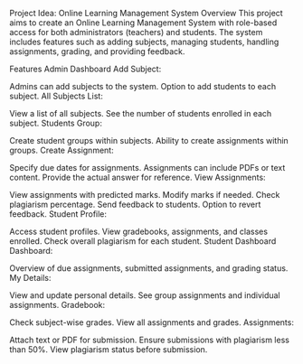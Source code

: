 Project Idea: Online Learning Management System
Overview
This project aims to create an Online Learning Management System with role-based access for both administrators (teachers) and students. The system includes features such as adding subjects, managing students, handling assignments, grading, and providing feedback.

Features
Admin Dashboard
Add Subject:

Admins can add subjects to the system.
Option to add students to each subject.
All Subjects List:

View a list of all subjects.
See the number of students enrolled in each subject.
Students Group:

Create student groups within subjects.
Ability to create assignments within groups.
Create Assignment:

Specify due dates for assignments.
Assignments can include PDFs or text content.
Provide the actual answer for reference.
View Assignments:

View assignments with predicted marks.
Modify marks if needed.
Check plagiarism percentage.
Send feedback to students.
Option to revert feedback.
Student Profile:

Access student profiles.
View gradebooks, assignments, and classes enrolled.
Check overall plagiarism for each student.
Student Dashboard
Dashboard:

Overview of due assignments, submitted assignments, and grading status.
My Details:

View and update personal details.
See group assignments and individual assignments.
Gradebook:

Check subject-wise grades.
View all assignments and grades.
Assignments:

Attach text or PDF for submission.
Ensure submissions with plagiarism less than 50%.
View plagiarism status before submission.
